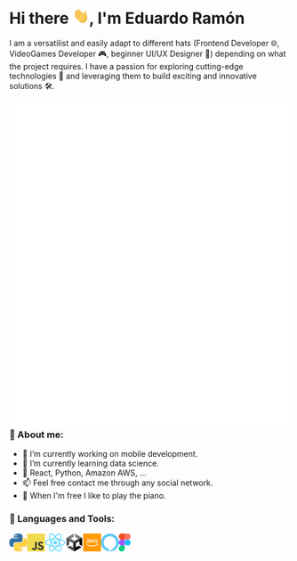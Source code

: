 # Hi there <img src="https://github.com/Edurz135/Edurz135/blob/main/assets/hand.gif" width="30">, I'm Eduardo Ramón 

I am a versatilist and easily adapt to different hats (Frontend Developer 🌐, VideoGames Developer 🎮, beginner UI/UX Designer 🎨) depending on what the project requires. I have a passion for exploring cutting-edge technologies 🚀 and leveraging them to build exciting and innovative solutions 🛠️.

<img src="https://github.com/Edurz135/Github-Stats-Visualization/blob/master/generated/overview.svg#gh-light-mode-only" alt="edurz" align="right" />
<img src="https://github.com/Edurz135/Github-Stats-Visualization/blob/master/generated/overview.svg#gh-dark-mode-only" alt="edurz" align="right" />

### 💯 About me:
- 🔭 I’m currently working on mobile development.
- 🌱 I’m currently learning data science.
- 💖 React, Python, Amazon AWS, ...
- 📫 Feel free contact me through any social network. 
- 🎹 When I'm free I like to play the piano.

### 🔨 Languages and Tools:
<a href="https://www.python.org" target="_blank"><img align="left" alt="Python" height ="32px" src="https://github.com/Edurz135/Edurz135/blob/main/assets/python.png"></a>
<a href="https://developer.mozilla.org/en-US/docs/Web/JavaScript" target="_blank"> <img align="left" alt="JavaScript" height ="32px"  src="https://github.com/Edurz135/Edurz135/blob/main/assets/javascript.png"> </a>
<a href="https://reactjs.org/" target="_blank"> <img align="left" alt="React" height ="32px" src="https://github.com/Edurz135/Edurz135/blob/main/assets/react.png"></a>
<a href="https://unity.com/" target="_blank"><img align="left" alt="Unity" height ="32px" src="https://github.com/Edurz135/Edurz135/blob/main/assets/unity.png"></a>
<a href="https://aws.amazon.com/?nc2=h_lg" target="_blank"> <img  align="left" alt="Amazon" height='32px' src="https://github.com/Edurz135/Edurz135/blob/main/assets/aws.png"/> </a>
<a href="https://alexa.amazon.com/" target="_blank"> <img align="left" alt="Alexa" height='32px' src="https://github.com/Edurz135/Edurz135/blob/main/assets/alexa.png"/> </a>
<a href="https://www.figma.com/" target="_blank"> <img align="left" alt="figma" height='32px' src="https://github.com/Edurz135/Edurz135/blob/main/assets/figma.png"/> </a>
